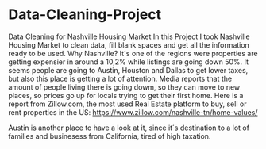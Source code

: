 # Data-Cleaning-Project
Data Cleaning for Nashville Housing Market
In this Project I took Nashville Housing Market to clean data, fill blank spaces and get all the information ready to be used.
Why Nashville? It´s one of the regions were properties are getting expensier in around a 10,2% while listings are going down 50%.
It seems people are going to Austin, Houston and Dallas to get lower taxes, but also this place is getting a lot of attention.
Media reports that the amount of people living there is going dowm, so they can move to new places, so prices go up for locals trying to get their first home.
Here is a report from Zillow.com, the most used Real Estate platform to buy, sell or rent properties in the US:
https://www.zillow.com/nashville-tn/home-values/

Austin is another place to have a look at it, since it´s destination to a lot of families and businesess from California, tired of high taxation.
